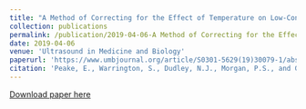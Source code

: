 ```yaml
---
title: "A Method of Correcting for the Effect of Temperature on Low-Contrast Penetration Measurement in Urethane Phantoms"
collection: publications
permalink: /publication/2019-04-06-A Method of Correcting for the Effect of Temperature on Low-Contrast Penetration Measurement in Urethane Phantoms
date: 2019-04-06
venue: 'Ultrasound in Medicine and Biology'
paperurl: 'https://www.umbjournal.org/article/S0301-5629(19)30079-1/abstract'
citation: 'Peake, E., Warrington, S., Dudley, N.J., Morgan, P.S., and Gibson, N.M. (2019) “A Method of Correcting for the Effect of Temperature on Low-Contrast Penetration Measurement in Urethane Phantoms”, <i>Ultrasound in Medicine and Biology</i>, vol. 45, no. 6.'
---
```


<a href='https://www.umbjournal.org/article/S0301-5629(19)30079-1/abstract'>Download paper here</a>
